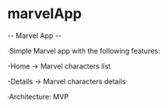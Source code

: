 # marvelApp
 -- Marvel App --
 
 ·Simple Marvel app with the following features:
 
  -Home -> Marvel characters list
  
  -Details -> Marvel characters details
 
 ·Architecture: MVP


